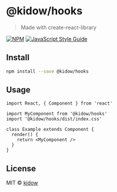# @kidow/hooks

> Made with create-react-library

[![NPM](https://img.shields.io/npm/v/@kidow/hooks.svg)](https://www.npmjs.com/package/@kidow/hooks) [![JavaScript Style Guide](https://img.shields.io/badge/code_style-standard-brightgreen.svg)](https://standardjs.com)

## Install

```bash
npm install --save @kidow/hooks
```

## Usage

```tsx
import React, { Component } from 'react'

import MyComponent from '@kidow/hooks'
import '@kidow/hooks/dist/index.css'

class Example extends Component {
  render() {
    return <MyComponent />
  }
}
```

## License

MIT © [kidow](https://github.com/kidow)
